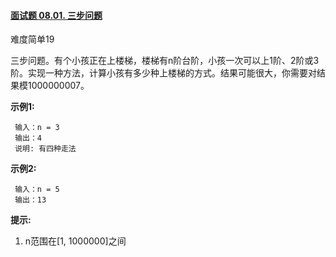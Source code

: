 #### [面试题 08.01. 三步问题](https://leetcode-cn.com/problems/three-steps-problem-lcci/)

难度简单19

三步问题。有个小孩正在上楼梯，楼梯有n阶台阶，小孩一次可以上1阶、2阶或3阶。实现一种方法，计算小孩有多少种上楼梯的方式。结果可能很大，你需要对结果模1000000007。

**示例1:**

```
 输入：n = 3 
 输出：4
 说明: 有四种走法
```

**示例2:**

```
 输入：n = 5
 输出：13
```

**提示:**

1. n范围在[1, 1000000]之间